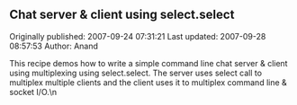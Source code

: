 ## Chat server & client using select.select

Originally published: 2007-09-24 07:31:21
Last updated: 2007-09-28 08:57:53
Author: Anand 

This recipe demos how to write a simple command line chat server & client using multiplexing using select.select. The server uses select call to multiplex multiple clients and the client uses it to multiplex command line & socket I/O.\n